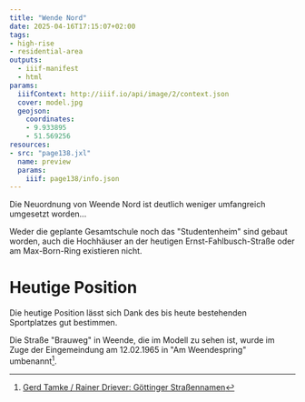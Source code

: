 ```yaml
---
title: "Wende Nord"
date: 2025-04-16T17:15:07+02:00
tags:
- high-rise
- residential-area
outputs:
  - iiif-manifest
  - html
params:
  iiifContext: http://iiif.io/api/image/2/context.json
  cover: model.jpg
  geojson:
    coordinates:
    - 9.933895
    - 51.569256
resources:
- src: "page138.jxl"
  name: preview
  params:
    iiif: page138/info.json
---
```


Die Neuordnung von Weende Nord ist deutlich weniger umfangreich umgesetzt worden...
<!--more-->
Weder die geplante Gesamtschule noch das "Studentenheim" sind gebaut worden, auch die Hochhäuser an der heutigen Ernst-Fahlbusch-Straße oder am Max-Born-Ring existieren nicht.

# Heutige Position

Die heutige Position lässt sich Dank des bis heute bestehenden Sportplatzes gut bestimmen.

Die Straße "Brauweg" in Weende, die im Modell zu sehen ist, wurde im Zuge der Eingemeindung am 12.02.1965 in "Am Weendespring" umbenannt[^1].


[^1]: [Gerd Tamke / Rainer Driever: Göttinger Straßennamen](https://www.stadtarchiv.goettingen.de/strassennamen/tamke-driever%20goettinger%20strassennamen_01.pdf#page=40)
